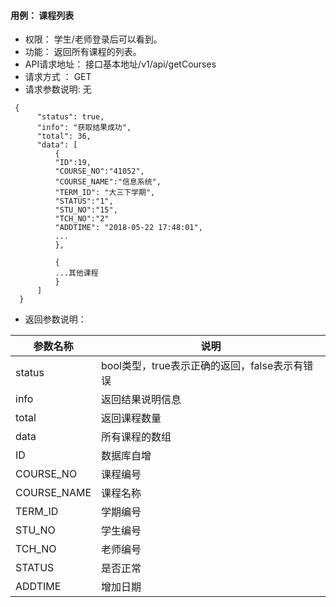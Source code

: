 #### 用例： 课程列表
- 权限： 学生/老师登录后可以看到。
- 功能： 返回所有课程的列表。
- API请求地址： 接口基本地址/v1/api/getCourses
- 请求方式 ： GET
- 请求参数说明: 无
```
 {
      "status": true,
      "info": "获取结果成功",
      "total": 36,
      "data": [
          {
          "ID":19,
          "COURSE_NO":"41052",
          "COURSE_NAME":"信息系统",
          "TERM_ID": "大三下学期",
          "STATUS":"1",
          "STU_NO":"15",
          "TCH_NO":"2"
          "ADDTIME": "2018-05-22 17:48:01",
          ...
          },
          
          {
          ...其他课程
          }
      ]
  }

```
- 返回参数说明：

参数名称	| 说明
---|---
status | bool类型，true表示正确的返回，false表示有错误
info | 返回结果说明信息
total |返回课程数量
data | 所有课程的数组
ID | 	数据库自增
COURSE_NO |课程编号
COURSE_NAME |课程名称
TERM_ID |学期编号
STU_NO |学生编号
TCH_NO |老师编号
STATUS |是否正常
ADDTIME | 增加日期


